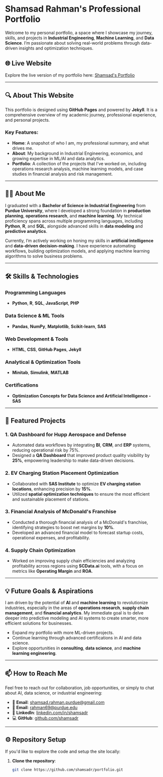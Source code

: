 # Shamsad Rahman's Professional Portfolio

Welcome to my personal portfolio, a space where I showcase my journey, skills, and projects in **Industrial Engineering**, **Machine Learning**, and **Data Science**. I’m passionate about solving real-world problems through data-driven insights and optimization techniques.

## 🌐 Live Website
Explore the live version of my portfolio here: [Shamsad's Portfolio](https://shamsadr.github.io)

---

## 🔍 About This Website
This portfolio is designed using **GitHub Pages** and powered by **Jekyll**. It is a comprehensive overview of my academic journey, professional experience, and personal projects.

### Key Features:
- **Home**: A snapshot of who I am, my professional summary, and what drives me.
- **About**: My background in Industrial Engineering, economics, and growing expertise in ML/AI and data analytics.
- **Portfolio**: A collection of the projects that I’ve worked on, including operations research analysis, machine learning models, and case studies in financial analysis and risk management.

---

## 👨‍💼 About Me
I graduated with a **Bachelor of Science in Industrial Engineering** from **Purdue University**, where I developed a strong foundation in **production planning**, **operations research**, and **machine learning**. My technical proficiency spans across multiple programming languages, including **Python**, **R**, and **SQL**, alongside advanced skills in **data modeling** and **predictive analytics**.

Currently, I’m actively working on honing my skills in **artificial intelligence** and **data-driven decision-making**. I have experience automating workflows, building optimization models, and applying machine learning algorithms to solve business problems.

---

## 🛠️ Skills & Technologies

### Programming Languages
- **Python**, **R**, **SQL**, **JavaScript**, **PHP**

### Data Science & ML Tools
- **Pandas**, **NumPy**, **Matplotlib**, **Scikit-learn**, **SAS**

### Web Development & Tools
- **HTML**, **CSS**, **GitHub Pages**, **Jekyll**

### Analytical & Optimization Tools
- **Minitab**, **Simulink**, **MATLAB**

### Certifications
- **Optimization Concepts for Data Science and Artificial Intelligence - SAS**

---

## 📁 Featured Projects

### 1. **QA Dashboard for Hupp Aerospace and Defense**
- Automated data workflows by integrating **BI**, **CRM**, and **ERP** systems, reducing operational risk by 75%.
- Designed a **QA Dashboard** that improved product quality visibility by **25%**, empowering leadership to make data-driven decisions.

### 2. **EV Charging Station Placement Optimization**
- Collaborated with **SAS Institute** to optimize **EV charging station locations**, enhancing precision by **15%**.
- Utilized **spatial optimization techniques** to ensure the most efficient and sustainable placement of stations.

### 3. **Financial Analysis of McDonald's Franchise**
- Conducted a thorough financial analysis of a McDonald's franchise, identifying strategies to boost net margins by **10%**.
- Developed an advanced financial model to forecast startup costs, operational expenses, and profitability.

### 4. **Supply Chain Optimization**
- Worked on improving supply chain efficiencies and analyzing profitability across regions using **SCData.ai** tools, with a focus on metrics like **Operating Margin** and **ROA**.

---

## 💡 Future Goals & Aspirations
I am driven by the potential of **AI** and **machine learning** to revolutionize industries, especially in the areas of **operations research**, **supply chain management**, and **financial analytics**. My immediate goal is to delve deeper into predictive modeling and AI systems to create smarter, more efficient solutions for businesses.

- Expand my portfolio with more ML-driven projects.
- Continue learning through advanced certifications in AI and data science.
- Explore opportunities in **consulting**, **data science**, and **machine learning engineering**.

---

## 📫 How to Reach Me

Feel free to reach out for collaboration, job opportunities, or simply to chat about AI, data science, or industrial engineering:

- 📧 **Email**: [shamsad.rahman.purdue@gmail.com](mailto:shamsad.rahman.purdue@gmail.com)
- 📧 **Email**: [rahman69@purdue.edu](mailto:rahman69@purdue.edu)
- 💼 **LinkedIn**: [linkedin.com/in/shamsadr](https://linkedin.com/in/shamsadr)
- 💻 **GitHub**: [github.com/shamsadr](https://github.com/shamsadr)

---

## ⚙️ Repository Setup

If you'd like to explore the code and setup the site locally:

1. **Clone the repository**:
   ```bash
   git clone https://github.com/shamsadr/portfolio.git


